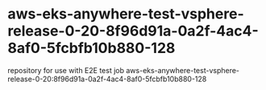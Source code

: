 # aws-eks-anywhere-test-vsphere-release-0-20-8f96d91a-0a2f-4ac4-8af0-5fcbfb10b880-128
repository for use with E2E test job aws-eks-anywhere-test-vsphere-release-0-20:8f96d91a-0a2f-4ac4-8af0-5fcbfb10b880-128
